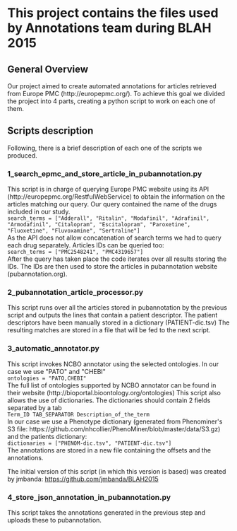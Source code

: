<h1>This project contains the files used by Annotations team during BLAH 2015</h1>

<h2>General Overview</h2>
Our project aimed to create automated annotations for articles retrieved from Europe PMC (http://europepmc.org/). To achieve this goal we divided the project into 4 parts, creating a python script to work on each one of them.

<h2>Scripts description</h2>
Following, there is a brief description of each one of the scripts we produced.

<h3>1_search_epmc_and_store_article_in_pubannotation.py</h3>
This script is in charge of querying Europe PMC website using its API (http://europepmc.org/RestfulWebService) to obtain the information on the articles matching our query.
Our query contained the name of the drugs included in our study.<br/>
<code>search_terms = ["Adderall", "Ritalin", "Modafinil", "Adrafinil", "Armodafinil", "Citalopram", "Escitalopram", "Paroxetine", "Fluoxetine", "Fluvoxamine", "Sertraline"]</code><br/>
As the API does not allow concatenation of search terms we had to query each drug separately. Articles IDs can be queried too:<br/>
<code>search_terms = ["PMC2548241", "PMC4319657"]</code><br/>
After the query has taken place the code iterates over all results storing the IDs.
The IDs are then used to store the articles in pubannotation website (pubannotation.org).

<h3>2_pubannotation_article_processor.py</h3>
This script runs over all the articles stored in pubannotation by the previous script and outputs the lines that contain a patient descriptor.
The patient descriptors have been manually stored in a dictionary (PATIENT-dic.tsv)
The resulting matches are stored in a file that will be fed to the next script.

<h3>3_automatic_annotator.py</h3>
This script invokes NCBO annotator using the selected ontologies. In our case we use "PATO" and "CHEBI"<br/>
<code>ontologies = "PATO,CHEBI"</code><br/>
The full list of ontologies supported by NCBO annotator can be found in their website (http://bioportal.bioontology.org/ontologies)
This script also allows the use of dictionaries. The dictionaries should contain 2 fields separated by a tab<br/>
<code>Term_ID TAB_SEPARATOR Description_of_the_term</code><br/>
In our case we use a Phenotype dictionary (generated from Phenominer's S3 file: https://github.com/nhcollier/PhenoMiner/blob/master/data/S3.gz) and the patients dictionary:<br/>
<code>dictionaries = ["PHENOM-dic.tsv", "PATIENT-dic.tsv"]</code><br/>
The annotations are stored in a new file containing the offsets and the annotations.

The initial version of this script (in which this version is based) was created by jmbanda: https://github.com/jmbanda/BLAH2015

<h3>4_store_json_annotation_in_pubannotation.py</h3>
This script takes the annotations generated in the previous step and uploads these to pubannotation.
 

